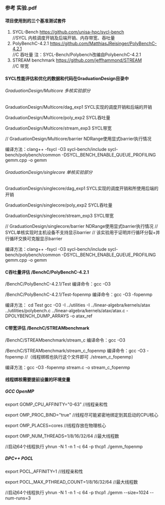 ### 参考 实验.pdf

#### 项目使用到的三个基准测试套件
1. SYCL-Bench  https://github.com/unisa-hpc/sycl-bench  
//SYCL 内核调度开销及后端开销、内存带宽、吞吐量
2. PolyBenchC-4.2.1  https://github.com/MatthiasJReisinger/PolyBenchC-4.2.1     
//C 吞吐量  注：SYCL-Bench/Polybench改编自PolybenchC-4.2.1
3. STREAM benchmark  https://github.com/jeffhammond/STREAM   
//C 带宽


#### SYCL性能评估和优化的数据和代码在GraduationDesign目录中
###### GraduationDesign/Multicore 多核实验部分

GraduationDesign/Multicore/dag_exp1 SYCL实现的调度开销和后端的开销

GraduationDesign/Multicore/poly_exp2 SYCL吞吐量

GraduationDesign/Multicore/stream_exp3 SYCL带宽

// GraduationDesign/Multicore/barrier NDRange使用显式barrier执行情况 

编译方法：clang++ -fsycl -O3 sycl-bench/include sycl-bench/polybench/common -DSYCL_BENCH_ENABLE_QUEUE_PROFILING gemm.cpp -o gemm

###### GraduationDesign/singlecore 单核实验部分

GraduationDesign/singlecore/dag_exp1 SYCL实现的调度开销和所使用后端的开销

GraduationDesign/singlecore/poly_exp2 SYCL吞吐量

GraduationDesign/singlecore/stream_exp3 SYCL带宽

// GraduationDesign/singlecore/barrier NDRange使用显式barrier执行情况
// SYCL单核实现时主机设备不支持显示barrier
// 该实验用于证明并行循环分裂+并行循环交换可克服显示barrier

编译方法：clang++ -fsycl -O3 sycl-bench/include sycl-bench/polybench/common -DSYCL_BENCH_ENABLE_QUEUE_PROFILING gemm.cpp -o gemm

#### C吞吐量评估 /BenchC/PolyBenchC-4.2.1

/BenchC/PolyBenchC-4.2.1/Test  编译命令：gcc -O3

/BenchC/PolyBenchC-4.2.1/Test-fopenmp  编译命令：gcc -O3 -fopenmp

编译方法：
cd Test
gcc -O3 -I ../utilities -I ../linear-algebra/kernels/atax ../utilities/polybench.c ../linear-algebra/kernels/atax/atax.c -DPOLYBENCH_DUMP_ARRAYS -o atax_ref

#### C带宽评估 /BenchC/STREAMbenchmark

/BenchC/STREAMbenchmark/stream_c   编译命令：gcc -O3

/BenchC/STREAMbenchmark/stream_c_fopenmp  编译命令：gcc -O3 -fopenmp 
//（线程绑核也执行这个文件即可 ./stream_c_fopenmp）

编译方法：gcc -O3 -fopenmp stream.c -o stream_c_fopenmp

#### 线程绑核需要提前设置的环境变量
##### GCC OpenMP 
export GOMP_CPU_AFFINITY="0-63" //线程亲和性

export OMP_PROC_BIND="true" //线程尽可能紧密地绑定到其启动的CPU核心

export OMP_PLACES=cores //线程存放在物理核心

export OMP_NUM_THREADS=1/8/16/32/64 //最大线程数

//启动64个线程执行
yhrun -N 1 -n 1 -c 64 -p thcp1 ./gemm_fopenmp

##### DPC++ POCL
export POCL_AFFINITY=1  //线程亲和性

export POCL_MAX_PTHREAD_COUNT=1/8/16/32/64 //最大线程数

//启动64个线程执行
yhrun -N 1 -n 1 -c 64 -p thcp1 ./gemm --size=1024 --num-runs=3




